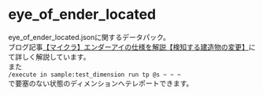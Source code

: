 # eye_of_ender_located
eye_of_ender_located.jsonに関するデータパック。<br>
ブログ記事[【マイクラ】エンダーアイの仕様を解説【検知する建造物の変更】](https://natsumake.com/eye_of_ender_located/)にて詳しく解説しています。<br>
また<br>
```/execute in sample:test_dimension run tp @s ~ ~ ~```<br>
で要塞のない状態のディメンションへテレポートできます。
